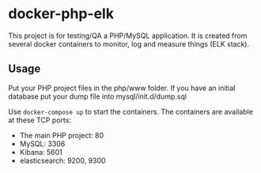 # docker-php-elk

This project is for testing/QA a PHP/MySQL application. It is created from several docker containers to monitor, log and measure things (ELK stack).

## Usage

Put your PHP project files in the php/www folder. If you have an initial database put your dump file into mysql/init.d/dump.sql

Use `docker-compose up` to start the containers. The containers are available at these TCP ports:

* The main PHP project: 80
* MySQL: 3306
* Kibana: 5601
* elasticsearch: 9200, 9300
